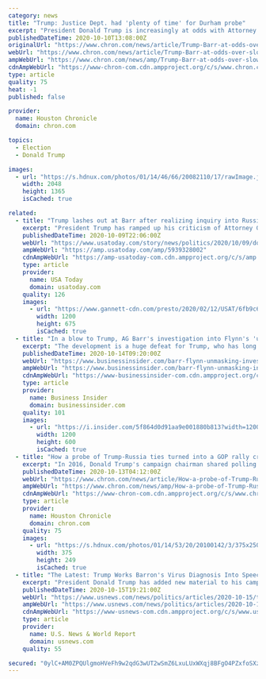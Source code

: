 ```yaml
---
category: news
title: "Trump: Justice Dept. had 'plenty of time' for Durham probe"
excerpt: "President Donald Trump is increasingly at odds with Attorney General William Barr over the status of the Justice Department's investigation into the origin of the Russia probe, with the president growing ever more critical about a lack of arrests and Barr frustrated by Trump's public pronouncements about the cas Trump and his allies had high hopes for the investigation led by Connecticut U."
publishedDateTime: 2020-10-10T13:08:00Z
originalUrl: "https://www.chron.com/news/article/Trump-Barr-at-odds-over-slow-pace-of-Durham-15632927.php"
webUrl: "https://www.chron.com/news/article/Trump-Barr-at-odds-over-slow-pace-of-Durham-15632927.php"
ampWebUrl: "https://www.chron.com/news/amp/Trump-Barr-at-odds-over-slow-pace-of-Durham-15632927.php"
cdnAmpWebUrl: "https://www-chron-com.cdn.ampproject.org/c/s/www.chron.com/news/amp/Trump-Barr-at-odds-over-slow-pace-of-Durham-15632927.php"
type: article
quality: 75
heat: -1
published: false

provider:
  name: Houston Chronicle
  domain: chron.com

topics:
  - Election
  - Donald Trump

images:
  - url: "https://s.hdnux.com/photos/01/14/46/66/20082110/17/rawImage.jpg"
    width: 2048
    height: 1365
    isCached: true

related:
  - title: "Trump lashes out at Barr after realizing inquiry into Russia probe won't be public before election"
    excerpt: "President Trump has ramped up his criticism of Attorney General Barr as he seeks to make the origins of the Russia probe a major election issue."
    publishedDateTime: 2020-10-09T22:06:00Z
    webUrl: "https://www.usatoday.com/story/news/politics/2020/10/09/donald-trump-frustrated-william-barr-over-inquiry-into-russia-probe/5939328002/"
    ampWebUrl: "https://amp.usatoday.com/amp/5939328002"
    cdnAmpWebUrl: "https://amp-usatoday-com.cdn.ampproject.org/c/s/amp.usatoday.com/amp/5939328002"
    type: article
    provider:
      name: USA Today
      domain: usatoday.com
    quality: 126
    images:
      - url: "https://www.gannett-cdn.com/presto/2020/02/12/USAT/6fb9c6aa-6b4d-4d86-80c9-a44242a95e7d-GTY_1151036768.JPG?auto=webp&crop=5318,2992,x0,y0&format=pjpg&width=1200"
        width: 1200
        height: 675
        isCached: true
  - title: "In a blow to Trump, AG Barr's investigation into Flynn's 'unmasking' ended without criminal charges or a public report"
    excerpt: "The development is a huge defeat for Trump, who has long alleged that the previous administration engaged in a broad conspiracy against him."
    publishedDateTime: 2020-10-14T09:20:00Z
    webUrl: "https://www.businessinsider.com/barr-flynn-unmasking-investigation-ends-no-charges-report-2020-10"
    ampWebUrl: "https://www.businessinsider.com/barr-flynn-unmasking-investigation-ends-no-charges-report-2020-10?amp"
    cdnAmpWebUrl: "https://www-businessinsider-com.cdn.ampproject.org/c/s/www.businessinsider.com/barr-flynn-unmasking-investigation-ends-no-charges-report-2020-10?amp"
    type: article
    provider:
      name: Business Insider
      domain: businessinsider.com
    quality: 101
    images:
      - url: "https://i.insider.com/5f864d0d91aa9e001880b813?width=1200&format=jpeg"
        width: 1200
        height: 600
        isCached: true
  - title: "How a probe of Trump-Russia ties turned into a GOP rally cry"
    excerpt: "In 2016, Donald Trump's campaign chairman shared polling data with an associate suspected of ties to Russian intelligence. Another Trump associate sought inside information about Democratic emails stolen by Kremlin operatives."
    publishedDateTime: 2020-10-13T04:12:00Z
    webUrl: "https://www.chron.com/news/article/How-a-probe-of-Trump-Russia-ties-turned-into-a-15642891.php"
    ampWebUrl: "https://www.chron.com/news/amp/How-a-probe-of-Trump-Russia-ties-turned-into-a-15642891.php"
    cdnAmpWebUrl: "https://www-chron-com.cdn.ampproject.org/c/s/www.chron.com/news/amp/How-a-probe-of-Trump-Russia-ties-turned-into-a-15642891.php"
    type: article
    provider:
      name: Houston Chronicle
      domain: chron.com
    quality: 75
    images:
      - url: "https://s.hdnux.com/photos/01/14/53/20/20100142/3/375x250.jpg"
        width: 375
        height: 249
        isCached: true
  - title: "The Latest: Trump Works Barron's Virus Diagnosis Into Speech"
    excerpt: "President Donald Trump has added new material to his campaign rally speech: his teenage son Barron’s recent coronavirus infection."
    publishedDateTime: 2020-10-15T19:21:00Z
    webUrl: "https://www.usnews.com/news/politics/articles/2020-10-15/the-latest-biden-thanks-gop-donors-after-record-fundraising"
    ampWebUrl: "https://www.usnews.com/news/politics/articles/2020-10-15/the-latest-biden-thanks-gop-donors-after-record-fundraising?context=amp"
    cdnAmpWebUrl: "https://www-usnews-com.cdn.ampproject.org/c/s/www.usnews.com/news/politics/articles/2020-10-15/the-latest-biden-thanks-gop-donors-after-record-fundraising?context=amp"
    type: article
    provider:
      name: U.S. News & World Report
      domain: usnews.com
    quality: 55

secured: "0ylC+AM0ZPQUlgmoHVeFh9w2qdG3wUT2wSmZ6LxuLUxWXqj8BFgO4PZxfoSXzKYR08XZpwvUxJc3ovCfhaP2cwWH2b05ZFh9u0gI8wZsfZOHUJayRKVV61EuXRTPBPO2d5GgoRYzt7lUEtPtAGSrNYGzM8kD29+nNbc8oa97UCXa+hbpGmtdIqREOnNXvqzQGGVlrW66LRnhGJnUFTCZZ2otQqgzwAt1e2Lgk4hKHCp+fb/wthaS+ahj+fEzKuoIdlSNkLdawspmmnkObmsz58F19Tkhl/xD/BKHoDTyopb12c6HIY/R48iGznddzcc0BMBOeItpNhZSehSNw8fJ9ofLOd5v9VxoMAorp1KOq/A=;g0KSY3SsRZhn2E3812m4IQ=="
---
```


